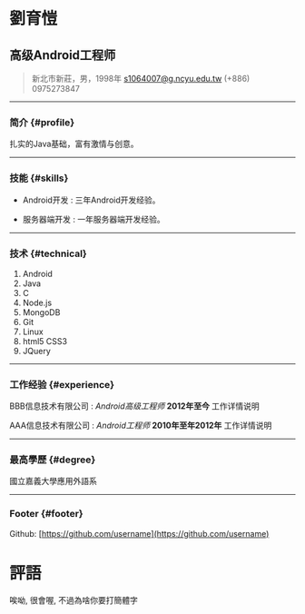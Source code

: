 # 劉育愷
## 高级Android工程师

> 新北市新莊，男，1998年
> [s1064007@g.ncyu.edu.tw](s1064007@g.ncyu.edu.tw)
> (+886) 0975273847

------

### 简介 {#profile}

扎实的Java基础，富有激情与创意。

------

### 技能 {#skills}

* Android开发
  : 三年Android开发经验。

* 服务器端开发
  : 一年服务器端开发经验。

-------

### 技术 {#technical}

1. Android
1. Java
1. C
1. Node.js
1. MongoDB
1. Git
1. Linux
1. html5 CSS3
1. JQuery

------

### 工作经验 {#experience}

BBB信息技术有限公司
: *Android高级工程师*
  __2012年至今__
  工作详情说明

AAA信息技术有限公司
: *Android工程师*
  __2010年至年2012年__
  工作详情说明

------

### 最高學歷 {#degree}
國立嘉義大學應用外語系

------

### Footer {#footer}

Github: [https://github.com/username](https://github.com/username)

# 評語

唉呦, 很會喔, 不過為啥你要打簡體字